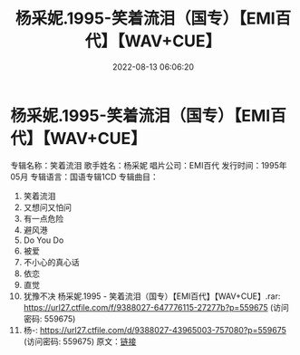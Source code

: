 ﻿---
title: 杨采妮.1995-笑着流泪（国专）【EMI百代】【WAV+CUE】
date: 2022-08-13 06:06:20
categories: WAV车载音乐、镜像
tags: 华语中文
---
# 杨采妮.1995-笑着流泪（国专）【EMI百代】【WAV+CUE】

专辑名称：笑着流泪
歌手姓名：杨采妮
唱片公司：EMI百代
发行时间：1995年05月
专辑语言：国语专辑1CD
专辑曲目：
01. 笑着流泪
02. 又想问又怕问
03. 有一点危险
04. 避风港
05. Do You Do
06. 被爱
07. 不小心的真心话
08. 依恋
09. 直觉
10. 犹豫不决
杨采妮.1995 - 笑着流泪（国专）【EMI百代】【WAV+CUE】.rar:
https://url27.ctfile.com/f/9388027-647776115-27277b?p=559675
(访问密码: 559675)
06. 杨-: https://url27.ctfile.com/d/9388027-43965003-757080?p=559675
(访问密码: 559675)
原文：[链接](https://blog.sina.com.cn/s/blog_1647c7e7601030yu2.html)